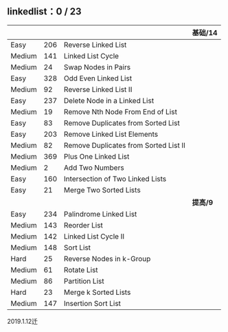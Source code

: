 
## linkedlist：0 / 23

|     |     |     |  基础/14  |
| --- | --- | --- | --- |
| Easy |206|    Reverse Linked List|
| Medium |141|    Linked List Cycle|
| Medium |24  |Swap Nodes in Pairs|
| Easy |328|    Odd Even Linked List|
| Medium |92  |Reverse Linked List II|
| Easy |237|    Delete Node in a Linked List|
| Medium |19  |Remove Nth Node From End of List|
| Easy |83  |Remove Duplicates from Sorted List|
| Easy |203|    Remove Linked List Elements|
| Medium |82  |Remove Duplicates from Sorted List II|
| Medium |369|    Plus One Linked List|
| Medium |2   |Add Two Numbers|
| Easy |160|    Intersection of Two Linked Lists|
| Easy |21  |Merge Two Sorted Lists|
|     |     |     |  **提高/9**  |
| Easy |234|    Palindrome Linked List|
| Medium |143|    Reorder List|
| Medium |142|    Linked List Cycle II|
| Medium |148|    Sort List|
| Hard |25  |Reverse Nodes in k-Group|
| Medium |61  |Rotate List|
| Medium |86  |Partition List|
| Hard |23  |Merge k Sorted Lists|
| Medium |147|    Insertion Sort List|

2019.1.12迁
